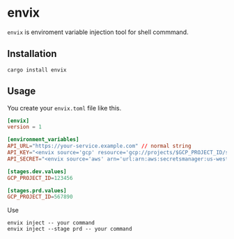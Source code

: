 # envix

`envix` is enviroment variable injection tool for shell commmand.

## Installation

```shell
cargo install envix
```

## Usage

You create your `envix.toml` file like this.

```toml
[envix]
version = 1

[environment_variables]
API_URL="https://your-service.example.com" // normal string
API_KEY="<envix source='gcp' resource='gcp://projects/$GCP_PROJECT_ID/secrets/key:1' />"
API_SECRET="<envix source='aws' arn='url:arn:aws:secretsmanager:us-west-1:123456789012:secret:sample-abcde1' />"

[stages.dev.values]
GCP_PROJECT_ID=123456

[stages.prd.values]
GCP_PROJECT_ID=567890
```

Use

```shell
envix inject -- your command
envix inject --stage prd -- your command
```
